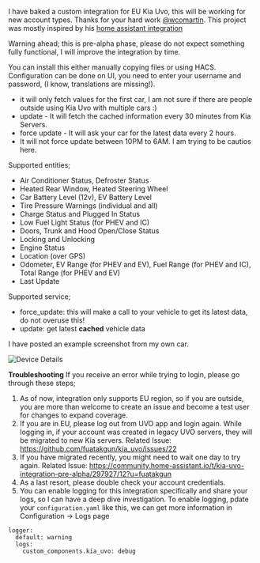 I have baked a custom integration for EU Kia Uvo, this will be working for new account types. Thanks for your hard work [@wcomartin](https://github.com/wcomartin/kiauvo). This project was mostly inspired by his [home assistant integration](https://github.com/wcomartin/kia_uvo)

Warning ahead; this is pre-alpha phase, please do not expect something fully functional, I will improve the integration by time.

You can install this either manually copying files or using HACS. Configuration can be done on UI, you need to enter your username and password, (I know, translations are missing!). 

- it will only fetch values for the first car, I am not sure if there are people outside using Kia Uvo with multiple cars :)
- update - It will fetch the cached information every 30 minutes from Kia Servers.
- force update - It will ask your car for the latest data every 2 hours. 
- It will not force update between 10PM to 6AM. I am trying to be cautios here.

Supported entities;
- Air Conditioner Status, Defroster Status
- Heated Rear Window, Heated Steering Wheel
- Car Battery Level (12v), EV Battery Level
- Tire Pressure Warnings (individual and all)
- Charge Status and Plugged In Status
- Low Fuel Light Status (for PHEV and IC)
- Doors, Trunk and Hood Open/Close Status
- Locking and Unlocking
- Engine Status
- Location (over GPS)
- Odometer, EV Range (for PHEV and EV), Fuel Range (for PHEV and IC), Total Range (for PHEV and EV)
- Last Update

Supported service;
- force_update: this will make a call to your vehicle to get its latest data, do not overuse this!
- update: get latest **cached** vehicle data

I have posted an example screenshot from my own car.

![Device Details](https://github.com/fuatakgun/kia_uvo/blob/master/Device%20Details.PNG?raw=true)

**Troubleshooting**
If you receive an error while trying to login, please go through these steps;
1. As of now, integration only supports EU region, so if you are outside, you are more than welcome to create an issue and become a test user for changes to expand coverage.
2. If you are in EU, please log out from UVO app and login again. While logging in, if your account was created in legacy UVO servers, they will be migrated to new Kia servers. Related Issue: https://github.com/fuatakgun/kia_uvo/issues/22
3. If you have migrated recently, you might need to wait one day to try again. Related Issue: https://community.home-assistant.io/t/kia-uvo-integration-pre-alpha/297927/12?u=fuatakgun
4. As a last resort, please double check your account credentials.
5. You can enable logging for this integration specifically and share your logs, so I can have a deep dive investigation. To enable logging, pdate your `configuration.yaml` like this, we can get more information in Configuration -> Logs page
```
logger:
  default: warning
  logs:
    custom_components.kia_uvo: debug
```
